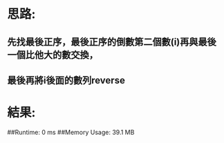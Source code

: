 # 思路: 
## 先找最後正序，最後正序的倒數第二個數(i)再與最後一個比他大的數交換，
## 最後再將i後面的數列reverse

# 結果:
##Runtime: 0 ms
##Memory Usage: 39.1 MB